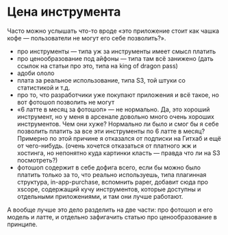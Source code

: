 # Цена инструмента

Часто можно услышать что-то вроде «это приложение стоит как чашка кофе — пользователи не могут его себе позволить?».

+ про инструменты — типа уж за инструменты имеет смысл платить
+ про ценообразование под айфоны — типа там всё занижено (дать ссылок на статьи про это, типа на king of dragon pass)
+ адоби ололо
+ плата за реальное использование, типа S3, той штуки со статистикой и т.д.
+ про то, что разработчики уже покупают приложения и всё такое, но вот фотошоп позволить не могут
+ «6 латте в месяц за фотошоп» — не нормально. Да, это хороший инструмент, но у меня в арсенале довольно много очень хороших инструментов. Чем они хуже? Нормально ли было и смог бы я себе позволить платить за все эти инструменты по 6 латте в месяц? Примерно по этой причине я отказался от подписки на Гитхаб и ещё от чего-нибудь. (очень хочется отказаться от платного жж и хостинга, но непонятно куда картинки класть — правда что ли на S3 посмотреть?)
+ фотошоп содержит в себе дофига всего, если бы можно было платить только за то, что реально используешь, типа плагинная структура, in-app-purchase, вспомнить paper, добавит сюда про xscope, содержащий кучу инструментов, которые доступны и отдельными приложениями, и там они лучше работают.


А вообще лучше это дело разделить на две части: про фотошоп и его модель и латте, и отдельно зафигачить статью про ценообразование в принципе.